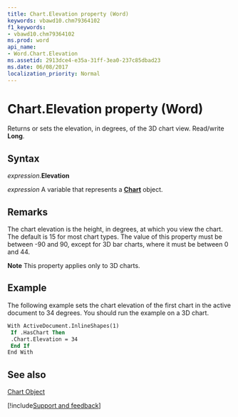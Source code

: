 ```yaml
---
title: Chart.Elevation property (Word)
keywords: vbawd10.chm79364102
f1_keywords:
- vbawd10.chm79364102
ms.prod: word
api_name:
- Word.Chart.Elevation
ms.assetid: 2913dce4-e35a-31ff-3ea0-237c85dbad23
ms.date: 06/08/2017
localization_priority: Normal
---
```



# Chart.Elevation property (Word)

Returns or sets the elevation, in degrees, of the 3D chart view. Read/write  **Long**.


## Syntax

_expression_.**Elevation**

_expression_ A variable that represents a **[Chart](Word.Chart.md)** object.


## Remarks

The chart elevation is the height, in degrees, at which you view the chart. The default is 15 for most chart types. The value of this property must be between -90 and 90, except for 3D bar charts, where it must be between 0 and 44.


 **Note**  This property applies only to 3D charts.


## Example

The following example sets the chart elevation of the first chart in the active document to 34 degrees. You should run the example on a 3D chart.


```vb
With ActiveDocument.InlineShapes(1) 
 If .HasChart Then 
 .Chart.Elevation = 34 
 End If 
End With
```


## See also


[Chart Object](Word.Chart.md)

[!include[Support and feedback](~/includes/feedback-boilerplate.md)]